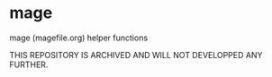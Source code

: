 # mage
mage (magefile.org) helper functions

THIS REPOSITORY IS ARCHIVED AND WILL NOT DEVELOPPED ANY FURTHER.
